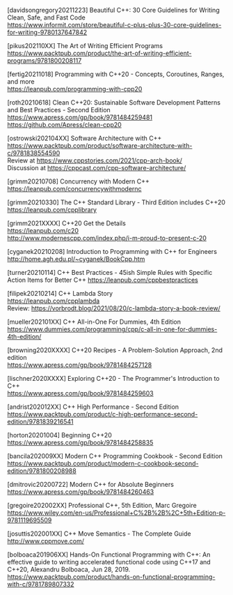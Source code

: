 [davidsongregory20211223] Beautiful C++: 30 Core Guidelines for Writing Clean, Safe, and Fast Code<br>
https://www.informit.com/store/beautiful-c-plus-plus-30-core-guidelines-for-writing-9780137647842

[pikus202110XX] The Art of Writing Efficient Programs<br>
https://www.packtpub.com/product/the-art-of-writing-efficient-programs/9781800208117

[fertig20211018] Programming with C++20 - Concepts, Coroutines, Ranges, and more<br>
https://leanpub.com/programming-with-cpp20

[roth20210618] Clean C++20: Sustainable Software Development Patterns and Best Practices - Second Edition<br>
https://www.apress.com/gp/book/9781484259481
https://github.com/Apress/clean-cpp20
  
[ostrowski202104XX] Software Architecture with C++<br>
https://www.packtpub.com/product/software-architecture-with-c/9781838554590<br>
Review at https://www.cppstories.com/2021/cpp-arch-book/<br>
Discussion at https://cppcast.com/cpp-software-architecture/

[grimm20210708] Concurrency with Modern C++<br>
https://leanpub.com/concurrencywithmodernc

[grimm20210330] The C++ Standard Library - Third Edition includes C++20<br>
https://leanpub.com/cpplibrary

[grimm2021XXXX] C++20 Get the Details<br>
https://leanpub.com/c20<br>
http://www.modernescpp.com/index.php/i-m-proud-to-present-c-20

[cyganek20210208] Introduction to Programming with C++ for Engineers<br>
http://home.agh.edu.pl/~cyganek/BookCpp.htm

[turner20210114] C++ Best Practices - 45ish Simple Rules with Specific Action Items for Better C++
https://leanpub.com/cppbestpractices

[filipek20210214] C++ Lambda Story<br>
https://leanpub.com/cpplambda<br>
Review: https://vorbrodt.blog/2021/08/20/c-lambda-story-a-book-review/

[mueller202101XX] C++ All-in-One For Dummies, 4th Edition<br>
https://www.dummies.com/programming/cpp/c-all-in-one-for-dummies-4th-edition/

[browning2020XXXX] C++20 Recipes - A Problem-Solution Approach, 2nd edition<br>
https://www.apress.com/gp/book/9781484257128

[lischner2020XXXX] Exploring C++20 - The Programmer's Introduction to C++<br>
https://www.apress.com/gp/book/9781484259603

[andrist202012XX] C++ High Performance - Second Edition<br>
https://www.packtpub.com/product/c-high-performance-second-edition/9781839216541

[horton20201004] Beginning C++20<br>
https://www.apress.com/gp/book/9781484258835

[bancila202009XX] Modern C++ Programming Cookbook - Second Edition<br>
https://www.packtpub.com/product/modern-c-cookbook-second-edition/9781800208988

[dmitrovic20200722] Modern C++ for Absolute Beginners<br>
https://www.apress.com/gp/book/9781484260463

[gregoire202002XX] Professional C++, 5th Edition, Marc Gregoire<br>
https://www.wiley.com/en-us/Professional+C%2B%2B%2C+5th+Edition-p-9781119695509

[josuttis202001XX] C++ Move Semantics - The Complete Guide<br>
http://www.cppmove.com/

[bolboaca201906XX] Hands-On Functional Programming with C++: An effective guide to writing accelerated functional code using C++17 and C++20, Alexandru Bolboaca, Jun 28, 2019.<br>
https://www.packtpub.com/product/hands-on-functional-programming-with-c/9781789807332
